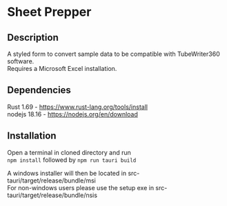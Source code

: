 # Sheet Prepper

## Description

A styled form to convert sample data to be compatible with TubeWriter360 software.  
Requires a Microsoft Excel installation.

## Dependencies

Rust 1.69    - https://www.rust-lang.org/tools/install  
nodejs 18.16 - https://nodejs.org/en/download

## Installation

Open a terminal in cloned directory and run  
```npm install``` followed by ```npm run tauri build```  
  
A windows installer will then be located in src-tauri/target/release/bundle/msi  
For non-windows users please use the setup exe in src-tauri/target/release/bundle/nsis
